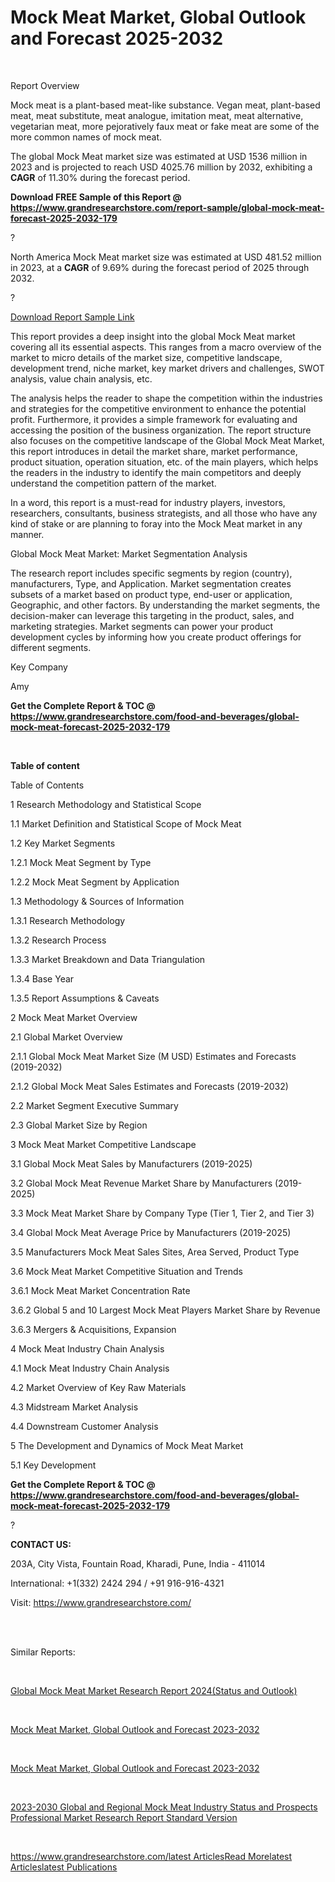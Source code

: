<h1>Mock Meat Market, Global Outlook and Forecast 2025-2032</h1><br/><p>Report Overview</p>
 
 
 
 <p>Mock meat is a plant-based meat-like substance. Vegan meat, plant-based meat, meat substitute, meat analogue, imitation meat, meat alternative, vegetarian meat, more pejoratively faux meat or fake meat are some of the more common names of mock meat.</p>
 
 
 
 <p>The global Mock Meat market size was estimated at USD 1536 million in 2023 and is projected to reach USD 4025.76 million by 2032, exhibiting a <strong>CAGR</strong> of 11.30% during the forecast period.</p>
 
 
 
 <div><b>Download FREE Sample of this Report @ <a href="https://www.grandresearchstore.com/report-sample/global-mock-meat-forecast-2025-2032-179">https://www.grandresearchstore.com/report-sample/global-mock-meat-forecast-2025-2032-179</a></b></div>
 
 
 
 <p>? </p>
 
 
 
 <p>North America Mock Meat market size was estimated at USD 481.52 million in 2023, at a <strong>CAGR</strong> of 9.69% during the forecast period of 2025 through 2032.</p>
 
 
 
 <p>? </p>
 
 
 
 <p><a href="https://www.grandresearchstore.com/mr-admin/report-sample/global-mock-meat-forecast-2025-2032-179">Download Report Sample Link</a></p>
 
 
 
 <p>This report provides a deep insight into the global Mock Meat market covering all its essential aspects. This ranges from a macro overview of the market to micro details of the market size, competitive landscape, development trend, niche market, key market drivers and challenges, SWOT analysis, value chain analysis, etc.</p>
 
 
 
 <p>The analysis helps the reader to shape the competition within the industries and strategies for the competitive environment to enhance the potential profit. Furthermore, it provides a simple framework for evaluating and accessing the position of the business organization. The report structure also focuses on the competitive landscape of the Global Mock Meat Market, this report introduces in detail the market share, market performance, product situation, operation situation, etc. of the main players, which helps the readers in the industry to identify the main competitors and deeply understand the competition pattern of the market.</p>
 
 
 
 <p>In a word, this report is a must-read for industry players, investors, researchers, consultants, business strategists, and all those who have any kind of stake or are planning to foray into the Mock Meat market in any manner.</p>
 
 
 
 <p>Global Mock Meat Market: Market Segmentation Analysis</p>
 
 
 
 <p>The research report includes specific segments by region (country), manufacturers, Type, and Application. Market segmentation creates subsets of a market based on product type, end-user or application, Geographic, and other factors. By understanding the market segments, the decision-maker can leverage this targeting in the product, sales, and marketing strategies. Market segments can power your product development cycles by informing how you create product offerings for different segments.</p>
 
 
 
 <p>Key Company</p>
 
 
 
 <p>Amy</p>
 
 
 
 <div><b>Get the Complete Report & TOC @ <a href="https://www.grandresearchstore.com/food-and-beverages/global-mock-meat-forecast-2025-2032-179">https://www.grandresearchstore.com/food-and-beverages/global-mock-meat-forecast-2025-2032-179</a></b></div>
 
 
 
 <p><br />
 
 <b>Table of content</b></p>
 
 
 
 <p>Table of Contents<br />
 
 1 Research Methodology and Statistical Scope<br />
 
 1.1 Market Definition and Statistical Scope of Mock Meat<br />
 
 1.2 Key Market Segments<br />
 
 1.2.1 Mock Meat Segment by Type<br />
 
 1.2.2 Mock Meat Segment by Application<br />
 
 1.3 Methodology & Sources of Information<br />
 
 1.3.1 Research Methodology<br />
 
 1.3.2 Research Process<br />
 
 1.3.3 Market Breakdown and Data Triangulation<br />
 
 1.3.4 Base Year<br />
 
 1.3.5 Report Assumptions & Caveats<br />
 
 2 Mock Meat Market Overview<br />
 
 2.1 Global Market Overview<br />
 
 2.1.1 Global Mock Meat Market Size (M USD) Estimates and Forecasts (2019-2032)<br />
 
 2.1.2 Global Mock Meat Sales Estimates and Forecasts (2019-2032)<br />
 
 2.2 Market Segment Executive Summary<br />
 
 2.3 Global Market Size by Region<br />
 
 3 Mock Meat Market Competitive Landscape<br />
 
 3.1 Global Mock Meat Sales by Manufacturers (2019-2025)<br />
 
 3.2 Global Mock Meat Revenue Market Share by Manufacturers (2019-2025)<br />
 
 3.3 Mock Meat Market Share by Company Type (Tier 1, Tier 2, and Tier 3)<br />
 
 3.4 Global Mock Meat Average Price by Manufacturers (2019-2025)<br />
 
 3.5 Manufacturers Mock Meat Sales Sites, Area Served, Product Type<br />
 
 3.6 Mock Meat Market Competitive Situation and Trends<br />
 
 3.6.1 Mock Meat Market Concentration Rate<br />
 
 3.6.2 Global 5 and 10 Largest Mock Meat Players Market Share by Revenue<br />
 
 3.6.3 Mergers & Acquisitions, Expansion<br />
 
 4 Mock Meat Industry Chain Analysis<br />
 
 4.1 Mock Meat Industry Chain Analysis<br />
 
 4.2 Market Overview of Key Raw Materials<br />
 
 4.3 Midstream Market Analysis<br />
 
 4.4 Downstream Customer Analysis<br />
 
 5 The Development and Dynamics of Mock Meat Market<br />
 
 5.1 Key Development</p>
 
 
 
 <div><b>Get the Complete Report & TOC @ <a href="https://www.grandresearchstore.com/food-and-beverages/global-mock-meat-forecast-2025-2032-179">https://www.grandresearchstore.com/food-and-beverages/global-mock-meat-forecast-2025-2032-179</a></b></div>
 
 
 
 <p>? </p>
 
 
 
 <p><b>CONTACT US:</b><br />
 
 203A, City Vista, Fountain Road, Kharadi, Pune, India - 411014<br />
 
 International: +1(332) 2424 294 / +91 916-916-4321<br />
 
 Visit: <a href="https://www.grandresearchstore.com/">https://www.grandresearchstore.com/</a><br />
 
 <br />
 
 <br />
 
 Similar Reports:<br />
 
 <br />
 
 <a href="https://www.grandresearchstore.com/food-and-beverages/global-mock-meat-2024-739">Global Mock Meat Market Research Report 2024(Status and Outlook)</a><br />
 
 <br />
 
 <a href="https://www.grandresearchstore.com/food-and-beverages/global-mock-meat-forecast-2023-2032-708">Mock Meat Market, Global Outlook and Forecast 2023-2032</a><br />
 
 <br />
 
 <a href="https://www.grandresearchstore.com/food-and-beverages/global-mock-meat-forecast-2023-2032-964">Mock Meat Market, Global Outlook and Forecast 2023-2032</a><br />
 
 <br />
 
 <a href="https://www.grandresearchstore.com/food-and-beverages/global-regional-mock-meat-2023-2030-622">2023-2030 Global and Regional Mock Meat Industry Status and Prospects Professional Market Research Report Standard Version</a><br />
 
 <br />
 
 <a href="https://gyeongbokgung.com">https://www.grandresearchstore.com/</a><a href="https://hallyeomaritime.com">latest Articles</a><a href="https://jingwansa.com">Read More</a><a href="https://nguoiviet.jp/">latest Articles</a><a href="https://www.intelmarketresearch.com/">latest Publications</a></p>